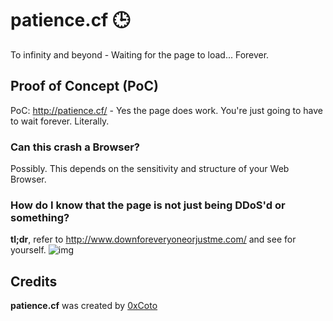 # patience.cf 🕒
To infinity and beyond - Waiting for the page to load... Forever.

## Proof of Concept (PoC)
PoC: http://patience.cf/ - Yes the page does work. You're just going to have to wait forever. Literally.

### Can this crash a Browser?
Possibly. This depends on the sensitivity and structure of your Web Browser.

### How do I know that the page is not just being DDoS'd or something?

**tl;dr**, refer to http://www.downforeveryoneorjustme.com/ and see for yourself.
![img](http://i.imgur.com/FuGzQm2.png)

## Credits
**patience.cf** was created by [0xCoto](https://github.com/@0xCoto)
